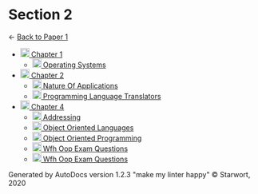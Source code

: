 <style>img{height:18px;margin-bottom:-3px}</style>

# Section 2

← [Back to Paper 1](..)

- [![Folder](https://starwort.github.io/computer-science/icon-folder.png) Chapter 1](chapter_1/index.html)
  - [![MD file](https://img.icons8.com/windows/512/4a90e2/regular-document.png) Operating Systems](chapter_1/operating_systems.html)
- [![Folder](https://starwort.github.io/computer-science/icon-folder.png) Chapter 2](chapter_2/index.html)
  - [![MD file](https://img.icons8.com/windows/512/4a90e2/regular-document.png) Nature Of Applications](chapter_2/nature_of_applications.html)
  - [![MD file](https://img.icons8.com/windows/512/4a90e2/regular-document.png) Programming Language Translators](chapter_2/programming_language_translators.html)
- [![Folder](https://starwort.github.io/computer-science/icon-folder.png) Chapter 4](chapter_4/index.html)
  - [![MD file](https://img.icons8.com/windows/512/4a90e2/regular-document.png) Addressing](chapter_4/addressing.html)
  - [![MD file](https://img.icons8.com/windows/512/4a90e2/regular-document.png) Object Oriented Languages](chapter_4/object_oriented_languages.html)
  - [![MD file](https://img.icons8.com/windows/512/4a90e2/regular-document.png) Object Oriented Programming](chapter_4/object_oriented_programming.html)
  - [![MD file](https://img.icons8.com/windows/512/4a90e2/regular-document.png) Wfh Oop Exam Questions](chapter_4/wfh_oop_exam_questions.html)
  - [![PNG file](https://img.icons8.com/windows/512/4a90e2/image-document.png) Wfh Oop Exam Questions](chapter_4/wfh_oop_exam_questions.png)

Generated by AutoDocs version 1.2.3 "make my linter happy" © Starwort, 2020
